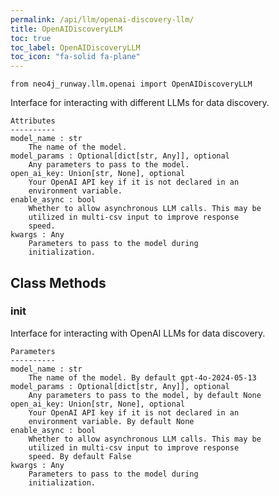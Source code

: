 ```yaml
---
permalink: /api/llm/openai-discovery-llm/
title: OpenAIDiscoveryLLM
toc: true
toc_label: OpenAIDiscoveryLLM
toc_icon: "fa-solid fa-plane"
---
```


    from neo4j_runway.llm.openai import OpenAIDiscoveryLLM


 Interface for interacting with different LLMs for data
        discovery.

    Attributes
    ----------
    model_name : str
        The name of the model.
    model_params : Optional[dict[str, Any]], optional
        Any parameters to pass to the model.
    open_ai_key: Union[str, None], optional
        Your OpenAI API key if it is not declared in an
        environment variable.
    enable_async : bool
        Whether to allow asynchronous LLM calls. This may be
        utilized in multi-csv input to improve response
        speed.
    kwargs : Any
        Parameters to pass to the model during
        initialization.



## Class Methods


### __init__
Interface for interacting with OpenAI LLMs for data
        discovery.

    Parameters
    ----------
    model_name : str
        The name of the model. By default gpt-4o-2024-05-13
    model_params : Optional[dict[str, Any]], optional
        Any parameters to pass to the model, by default None
    open_ai_key: Union[str, None], optional
        Your OpenAI API key if it is not declared in an
        environment variable. By default None
    enable_async : bool
        Whether to allow asynchronous LLM calls. This may be
        utilized in multi-csv input to improve response
        speed. By default False
    kwargs : Any
        Parameters to pass to the model during
        initialization.


